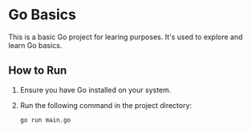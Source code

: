 # Go Basics

This is a basic Go project for learing purposes. It's used to explore and learn Go basics.

## How to Run

1. Ensure you have Go installed on your system.
2. Run the following command in the project directory:

   ```bash
   go run main.go
   ```
